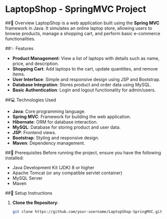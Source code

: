 # LaptopShop - SpringMVC Project

##📝 Overview
LaptopShop is a web application built using the **Spring MVC** framework in Java. It simulates an online laptop store, allowing users to browse products, manage a shopping cart, and perform basic e-commerce functionalities.

##✨ Features
- **Product Management**: View a list of laptops with details such as name, price, and description.
- **Shopping Cart**: Add laptops to the cart, update quantities, and remove items.
- **User Interface**: Simple and responsive design using JSP and Bootstrap.
- **Database Integration**: Stores product and order data using MySQL.
- **Basic Authentication**: Login and logout functionality for admin/users.

##💻 Technologies Used
- **Java**: Core programming language.
- **Spring MVC**: Framework for building the web application.
- **Hibernate**: ORM for database interaction.
- **MySQL**: Database for storing product and user data.
- **JSP**: Frontend views.
- **Bootstrap**: Styling and responsive design.
- **Maven**: Dependency management.

##🚀 Prerequisites
Before running the project, ensure you have the following installed:
- Java Development Kit (JDK) 8 or higher
- Apache Tomcat (or any compatible servlet container)
- MySQL Server
- Maven

##🚀 Setup Instructions
1. **Clone the Repository**:
   ```bash
   git clone https://github.com/your-username/LaptopShop-SpringMVC.git
